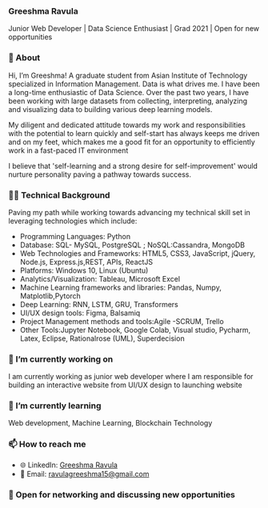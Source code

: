<!---
greeshmaravula/greeshmaravula is a ✨ special ✨ repository because its `README.md` (this file) appears on your GitHub profile.
You can click the Preview link to take a look at your changes.
--->

### Greeshma Ravula 
Junior Web Developer | Data Science Enthusiast | Grad 2021 | Open for new opportunities

### 👋 About 

Hi, I’m Greeshma! A graduate student from Asian Institute of Technology specialized in Information Management. Data is what drives me. I have been a long-time enthusiastic of Data Science. Over the past two years, I have been working with large datasets from collecting, interpreting, analyzing and visualizing data to building various deep learning models.

My diligent and dedicated attitude towards my work and responsibilities with the potential to learn quickly and self-start has always keeps me driven and on my feet, which makes me a good fit for an opportunity to efficiently work in a fast-paced IT environment

I believe that 'self-learning and a strong desire for self-improvement' would nurture personality paving a pathway towards success.

### 👩‍💻 Technical Background
Paving my path while working towards advancing my technical skill set in leveraging technologies which include: 

- Programming Languages: Python
- Database: SQL- MySQL, PostgreSQL ; NoSQL:Cassandra, MongoDB
- Web Technologies and Frameworks: HTML5, CSS3, JavaScript, jQuery, Node.js, Express.js,REST, APIs, ReactJS
- Platforms: Windows 10, Linux (Ubuntu)
- Analytics/Visualization: Tableau, Microsoft Excel
- Machine Learning frameworks and libraries: Pandas, Numpy, Matplotlib,Pytorch
- Deep Learning: RNN, LSTM, GRU, Transformers
- UI/UX design tools: Figma, Balsamiq
- Project Management methods and tools:Agile -SCRUM, Trello
- Other Tools:Jupyter Notebook, Google Colab,  Visual studio, Pycharm, Latex, Eclipse, Rationalrose (UML), Superdecision


### 🔭 I’m currently working on
I am currently working as junior web developer where I am responsible for building an interactive website from UI/UX design to launching website

### 🌱 I’m currently learning 
Web development, Machine Learning, Blockchain Technology 

### 📫 How to reach me
- 🌐 LinkedIn: [Greeshma Ravula](https://www.linkedin.com/in/ravulagreeshma)
- 📧 Email: ravulagreeshma15@gmail.com

### 📌 Open for networking and discussing new opportunities


<!--
**LaxmanSinghTomar/LaxmanSinghTomar** is a ✨ _special_ ✨ repository because its `README.md` (this file) appears on your GitHub profile.

Here are some ideas to get you started:

- 🔭 I’m currently working on ...
- 🌱 I’m currently learning ...
- 👯 I’m looking to collaborate on ...
- 🤔 I’m looking for help with ...
- 💬 Ask me about ...
- 📫 How to reach me: ...
- 😄 Pronouns: ...
- ⚡ Fun fact: ...
-->

